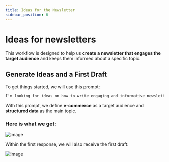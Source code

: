 ```yaml
---
title: Ideas for the Newsletter
sidebar_position: 6
---
```


# Ideas for newsletters

This workflow is designed to help us **create a newsletter that engages the target audience** and keeps them informed about a specific topic.

## Generate Ideas and a First Draft

To get things started, we will use this prompt:

```md className=wlx-send-to-agent
I'm looking for ideas on how to write engaging and informative newsletters that will keep the audience in the e-commerce space informed about structured data. Search my website, gather all the information, and present the ideas and a first draft.
```

With this prompt, we define **e-commerce** as a target audience and **structured data** as the main topic.

### Here is what we get:

![image](../images/agent-wordlift-newsletter-ideas.png)

Within the first response, we will also receive the first draft:

![image](../images/agent-wordlift-first-draft-newsletter-ideas.png)
